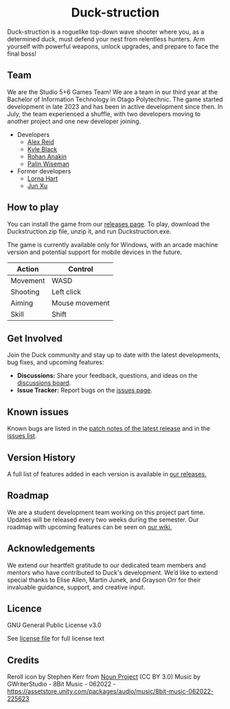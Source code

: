 <h1 align="center"> Duck-struction </h1>
<!-- ![Title_Background]() -->
<!-- TODO: Header image -->

Duck-struction is a roguelike top-down wave shooter where you, as a determined duck, must defend your nest from relentless hunters. Arm yourself with powerful weapons, unlock upgrades, and prepare to face the final boss!


<!-- ## Features 
Need a features tab. Possibly talking about the game loop and the different weapons and upgrades?
-->

## Team
We are the Studio 5+6 Games Team! We are a team in our third year at the Bachelor of Information Technology in Otago Polytechnic. The game started development in late 2023 and has been in active development since then. In July, the team experienced a shuffle, with two developers moving to another project and one new developer joining.
<!-- Note: Proper name for the team? -->

- Developers
  - [Alex Reid](https://github.com/AlexReidNZ)
  - [Kyle Black](https://github.com/kblack89)
  - [Rohan Anakin](https://github.com/Loerad)
  - [Palin Wiseman](https://github.com/PBWiseman)
- Former developers
  - [Lorna Hart](https://github.com/hartgit)
  - [Jun Xu](https://github.com/YJunX)

## How to play

You can install the game from our [releases page](https://github.com/OtagoPolytechnic/Duck/releases/latest). To play, download the Duckstruction.zip file, unzip it, and run Duckstruction.exe.

The game is currently available only for Windows, with an arcade machine version and potential support for mobile devices in the future.

| Action | Control |
|-|-|
| Movement | WASD | 
| Shooting | Left click |
| Aiming | Mouse movement | 
| Skill | Shift |

## Get Involved

Join the Duck community and stay up to date with the latest developments, bug fixes, and upcoming features:

- **Discussions:** Share your feedback, questions, and ideas on the [discussions board](https://github.com/OtagoPolytechnic/Duck/discussions).
- **Issue Tracker:** Report bugs on the [issues page](https://github.com/OtagoPolytechnic/Duck/issues).

## Known issues

Known bugs are listed in the [patch notes of the latest release](https://github.com/OtagoPolytechnic/Duck/releases/latest) and in the [issues list](https://github.com/OtagoPolytechnic/Duck/labels/bug).

## Version History

A full list of features added in each version is available in [our releases.](https://github.com/OtagoPolytechnic/Duck/releases)

## Roadmap

We are a student development team working on this project part time. Updates will be released every two weeks during the semester.
Our roadmap with upcoming features can be seen on [our wiki.](https://github.com/OtagoPolytechnic/Duck/wiki/Roadmap)

## Acknowledgements

We extend our heartfelt gratitude to our dedicated team members and mentors who have contributed to Duck's development. We’d like to extend special thanks to Elise Allen, Martin Junek, and Grayson Orr for their invaluable guidance, support, and creative input.

## Licence

GNU General Public License v3.0

See [license file](https://github.com/OtagoPolytechnic/Duck/blob/main/LICENSE) for full license text

<!-- Credits section for any assets or sounds needed -->

## Credits

Reroll icon by Stephen Kerr from [Noun Project](https://thenounproject.com/browse/icons/term/reroll/) (CC BY 3.0)
Music by GWriterStudio -  8Bit Music - 062022  -  https://assetstore.unity.com/packages/audio/music/8bit-music-062022-225623